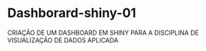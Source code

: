 # Dashborard-shiny-01
CRIAÇÃO DE UM DASHBOARD EM SHINY PARA A DISCIPLINA DE VISUALIZAÇÃO DE DADOS APLICADA 
